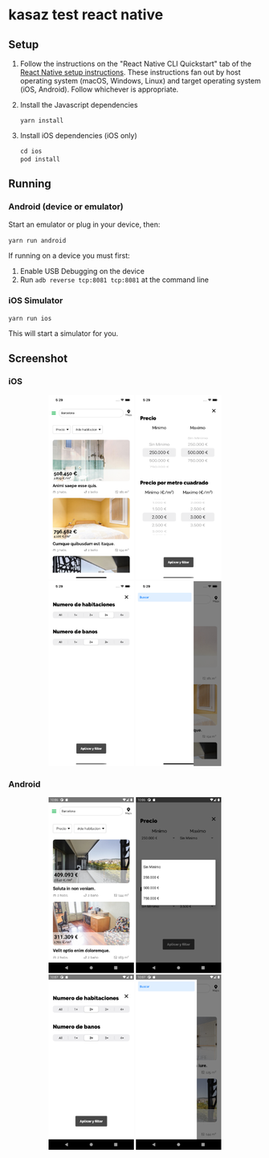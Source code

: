 # kasaz test react native

## Setup

1. Follow the instructions on the "React Native CLI Quickstart" tab of
   the [React Native setup instructions](
   https://reactnative.dev/docs/environment-setup).  These
   instructions fan out by host operating system (macOS, Windows,
   Linux) and target operating system (iOS, Android).  Follow
   whichever is appropriate.

2. Install the Javascript dependencies
   ```
   yarn install
   ```

3. Install iOS dependencies (iOS only)
   ```
   cd ios
   pod install
   ```
## Running

### Android (device or emulator)

Start an emulator or plug in your device, then:

`yarn run android`

If running on a device you must first:
  1. Enable USB Debugging on the device
  2. Run `adb reverse tcp:8081 tcp:8081` at the command line


### iOS Simulator

`yarn run ios`

This will start a simulator for you.


## Screenshot

### iOS

<div align="center">
  <img width=170 src ="https://github.com/forward88/react-native-airbnb-style-app/blob/master/screens/iOS/1.png" />
  <img width=170 src ="https://github.com/forward88/react-native-airbnb-style-app/blob/master/screens/iOS/2.png"/>
  <img width=170 src ="https://github.com/forward88/react-native-airbnb-style-app/blob/master/screens/iOS/3.png"/>
  <img width=170 src ="https://github.com/forward88/react-native-airbnb-style-app/blob/master/screens/iOS/4.png"/>
</div>

### Android

<div align="center">
  <img width=170 src ="https://github.com/forward88/react-native-airbnb-style-app/blob/master/screens/Android/1.png"/>
  <img width=170 src ="https://github.com/forward88/react-native-airbnb-style-app/blob/master/screens/Android/2.png"/>
  <img width=170 src ="https://github.com/forward88/react-native-airbnb-style-app/blob/master/screens/Android/3.png"/>
  <img width=170 src ="https://github.com/forward88/react-native-airbnb-style-app/blob/master/screens/Android/4.png"/>
</div>
